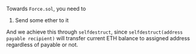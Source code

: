 Towards `Force.sol`, you need to 

1. Send some ether to it

And we achieve this through `selfdestruct`, since `selfdestruct(address payable recipient)` will transfer current ETH balance to assigned address regardless of payable or not.
